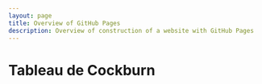 ```yaml
---
layout: page
title: Overview of GitHub Pages
description: Overview of construction of a website with GitHub Pages
---
```


# Tableau de Cockburn 
